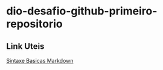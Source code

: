 # dio-desafio-github-primeiro-repositorio

## Link Uteis
[Sintaxe Basicas Markdown](https://www.markdownguide.org/basic-syntax/)
